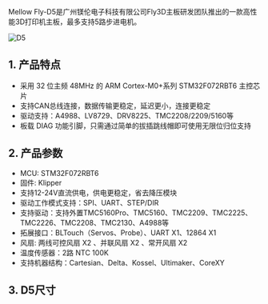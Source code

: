 Mellow Fly-D5是广州镁伦电子科技有限公司Fly3D主板研发团队推出的一款高性能3D打印机主板，最多支持5路步进电机。



![D5](../../images/boards/fly_d5/d5.png)

## **1. 产品特点**

* 采用 32 位主频 48MHz 的 ARM Cortex-M0+系列 STM32F072RBT6 主控芯片
* 支持CAN总线连接，数据传输更稳定，延迟更小，连接更稳定
* 驱动支持：A4988、LV8729、DRV8225、TMC2208/2209/5160等
* 板载 DIAG 功能引脚，只需通过简单的拔插跳线帽即可使用无限位归位支持



## 2. 产品参数

* MCU: STM32F072RBT6
* 固件:  Klipper
* 支持12-24V直流供电，供电更稳定，省去降压模块
* 驱动工作模式支持：SPI、UART、STEP/DIR
* 支持驱动：支持外置TMC5160Pro、TMC5160、TMC2209、TMC2225、TMC2226、TMC2208、TMC2130、A4988等
* 拓展接口：BLTouch（Servos、Probe）、UART X1、12864 X1
* 风扇: 两线可控风扇 X2 、并联风扇 X2 、常开风扇 X2
* 温度传感器：2路 NTC 100K
* 支持机器结构：Cartesian、Delta、Kossel、Ultimaker、CoreXY



## 3. D5尺寸

 
